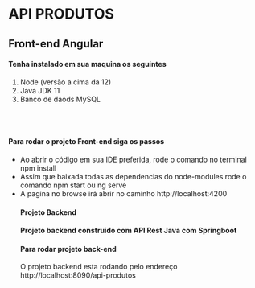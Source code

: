 <h1>API PRODUTOS</h1>

<h2>Front-end Angular</h2>


<h4>Tenha instalado em sua maquina os seguintes</h4>
<ol>
<li>Node (versão a cima da 12)</li>
<li>Java JDK 11</li>
<li>Banco de daods MySQL</li>
</ol>
<br>
<br>
<h4>Para rodar o projeto Front-end siga os passos</h4>
<ul>
<li>Ao abrir o código em sua IDE preferida, rode o comando no terminal npm install</li>
<li>Assim que baixada todas as dependencias do node-modules rode o comando npm start ou ng serve</li>
<li>A pagina no browse irá abrir no caminho http://localhost:4200</li>

<h4>Projeto Backend<h4>
<p>Projeto backend construido com API Rest Java com Springboot</p>

<h4>Para rodar projeto back-end</h4>

<p> O projeto backend esta rodando pelo endereço http://localhost:8090/api-produtos</p>



</ul>
